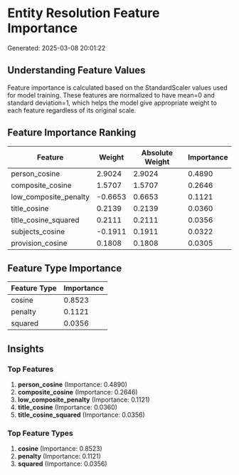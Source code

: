 # Entity Resolution Feature Importance

Generated: 2025-03-08 20:01:22

## Understanding Feature Values

Feature importance is calculated based on the StandardScaler values used for model training.
These features are normalized to have mean=0 and standard deviation=1, which helps the model
give appropriate weight to each feature regardless of its original scale.

## Feature Importance Ranking

| Feature | Weight | Absolute Weight | Importance |
|---------|--------|----------------|------------|
| person_cosine | 2.9024 | 2.9024 | 0.4890 |
| composite_cosine | 1.5707 | 1.5707 | 0.2646 |
| low_composite_penalty | -0.6653 | 0.6653 | 0.1121 |
| title_cosine | 0.2139 | 0.2139 | 0.0360 |
| title_cosine_squared | 0.2111 | 0.2111 | 0.0356 |
| subjects_cosine | -0.1911 | 0.1911 | 0.0322 |
| provision_cosine | 0.1808 | 0.1808 | 0.0305 |

## Feature Type Importance

| Feature Type | Importance |
|--------------|------------|
| cosine | 0.8523 |
| penalty | 0.1121 |
| squared | 0.0356 |

## Insights

### Top Features
1. **person_cosine** (Importance: 0.4890)
2. **composite_cosine** (Importance: 0.2646)
3. **low_composite_penalty** (Importance: 0.1121)
4. **title_cosine** (Importance: 0.0360)
5. **title_cosine_squared** (Importance: 0.0356)

### Top Feature Types
1. **cosine** (Importance: 0.8523)
2. **penalty** (Importance: 0.1121)
3. **squared** (Importance: 0.0356)
